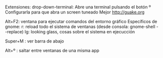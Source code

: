 Extensiones:
	drop-down-terminal: 	Abre una terminal pulsando el botón º
				Configurarla para que abra un screen tuneado
				Mejor http://guake.org

Alt+F2: ventana para ejecutar comandos del entorno gráfico
	Específicos de gnome:
		r: reload todo el sistema de ventanas (desde consola: gnome-shell --replace)
		lg: looking glass, cosas sobre el sistema en ejecucción

Super+M : ver barra de abajo

Alt+º : saltar entre ventanas de una misma app
